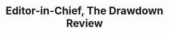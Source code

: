 ---
quote: "Working with Duncan is an absolute pleasure. He's thoughtful, creative, organized, and truly collaborative. Duncan translated a big, complex set of data into a family of visualizations for The Drawdown Review. It's no surprise they became very popular, so we've made them available to the public as key climate communication tools. I'd jump at the chance to work with him again."
by: 'Dr. Katharine Wilkinson'
title: 'Editor-in-Chief, The Drawdown Review'
displayOrder: 1
---